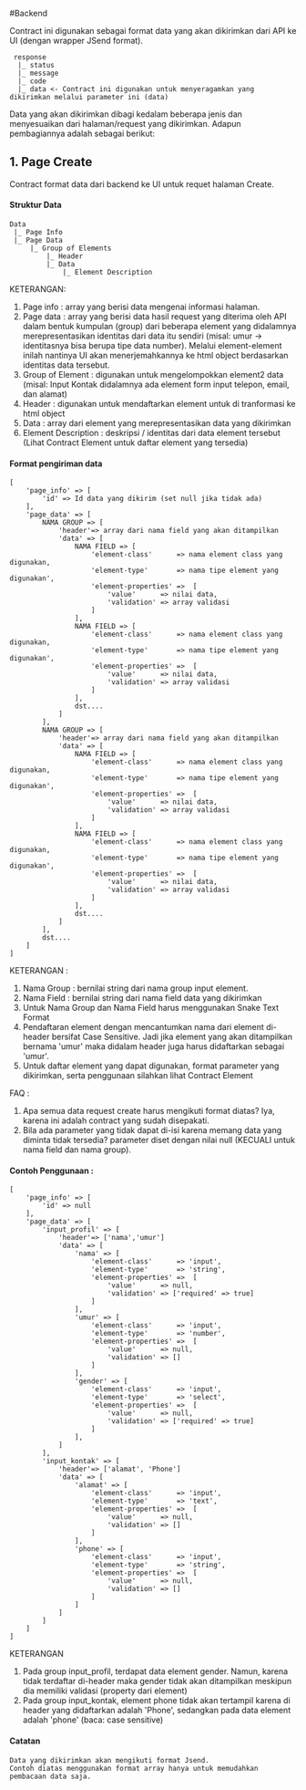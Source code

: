 #Backend

Contract ini digunakan sebagai format data yang akan dikirimkan dari API ke UI (dengan wrapper JSend format).

	 response
	  |_ status
	  |_ message
	  |_ code
	  |_ data <- Contract ini digunakan untuk menyeragamkan yang dikirimkan melalui parameter ini (data)

Data yang akan dikirimkan dibagi kedalam beberapa jenis dan menyesuaikan dari halaman/request yang dikirimkan. Adapun pembagiannya adalah sebagai berikut: 

## 1. Page Create
Contract format data dari backend ke UI untuk requet halaman Create.

#### Struktur Data

	Data 
	 |_ Page Info
	 |_ Page Data
	 	 |_ Group of Elements
	 	 	 |_ Header
	 	 	 |_ Data
	 	 	 	 |_ Element Description
				 
KETERANGAN:

1. Page info : array yang berisi data mengenai informasi halaman.
2. Page data : array yang berisi data hasil request yang diterima oleh API dalam bentuk kumpulan (group) dari beberapa element yang didalamnya merepresentasikan identitas dari data itu sendiri (misal: umur -> identitasnya bisa berupa tipe data number). Melalui element-element inilah nantinya UI akan menerjemahkannya ke html object berdasarkan identitas data tersebut.  
3. Group of Element : digunakan untuk mengelompokkan element2 data (misal: Input Kontak didalamnya ada element form input telepon, email, dan alamat)
4. Header : digunakan untuk mendaftarkan element untuk di tranformasi ke html object
5. Data : array dari element yang merepresentasikan data yang dikirimkan
6. Element Description : deskripsi / identitas dari data element tersebut (Lihat Contract Element untuk daftar element yang tersedia)

#### Format pengiriman data

	[
	    'page_info' => [
	        'id' => Id data yang dikirim (set null jika tidak ada)
	    ],
	    'page_data' => [
	        NAMA GROUP => [
	            'header'=> array dari nama field yang akan ditampilkan
	            'data' => [
	                NAMA FIELD => [
	                    'element-class'      => nama element class yang digunakan,
	                    'element-type'       => nama tipe element yang digunakan',
	                    'element-properties' =>  [
	                        'value'      => nilai data,
	                        'validation' => array validasi
	                    ]
	                ],  
	                NAMA FIELD => [
	                    'element-class'      => nama element class yang digunakan,
	                    'element-type'       => nama tipe element yang digunakan',
	                    'element-properties' =>  [
	                        'value'      => nilai data,
	                        'validation' => array validasi
	                    ]
	                ], 
	                dst....
	            ]
	        ],
	        NAMA GROUP => [
	            'header'=> array dari nama field yang akan ditampilkan
	            'data' => [
	                NAMA FIELD => [
	                    'element-class'      => nama element class yang digunakan,
	                    'element-type'       => nama tipe element yang digunakan',
	                    'element-properties' =>  [
	                        'value'      => nilai data,
	                        'validation' => array validasi
	                    ]
	                ],  
	                NAMA FIELD => [
	                    'element-class'      => nama element class yang digunakan,
	                    'element-type'       => nama tipe element yang digunakan',
	                    'element-properties' =>  [
	                        'value'      => nilai data,
	                        'validation' => array validasi
	                    ]
	                ], 
	                dst....
	            ]
	        ],
	        dst....	
	    ]
	]

KETERANGAN :

1. Nama Group : bernilai string dari nama group input element. 
2. Nama Field : bernilai string dari nama field data yang dikirimkan
3. Untuk Nama Group dan Nama Field harus menggunakan Snake Text Format
4. Pendaftaran element dengan mencantumkan nama dari element di-header bersifat Case Sensitive. Jadi jika element yang akan ditampilkan bernama 'umur' maka didalam header juga harus didaftarkan sebagai 'umur'.
5. Untuk daftar element yang dapat digunakan, format parameter yang dikirimkan, serta penggunaan silahkan lihat Contract Element

FAQ :

1. Apa semua data request create harus mengikuti format diatas? Iya, karena ini adalah contract yang sudah disepakati.
2. Bila ada parameter yang tidak dapat di-isi karena memang data yang diminta tidak tersedia? parameter diset dengan nilai null (KECUALI untuk nama field dan nama group). 

#### Contoh Penggunaan :

	[
	    'page_info' => [
	        'id' => null
	    ],
	    'page_data' => [
	        'input_profil' => [
	            'header'=> ['nama','umur']
	            'data' => [
	                'nama' => [
	                    'element-class'      => 'input',
	                    'element-type'       => 'string',
	                    'element-properties' =>  [
	                        'value'      => null,
	                        'validation' => ['required' => true]
	                    ]
	                ],  
	                'umur' => [
	                    'element-class'      => 'input',
	                    'element-type'       => 'number',
	                    'element-properties' =>  [
	                        'value'      => null,
	                        'validation' => []
	                    ]
	                ], 
	                'gender' => [
	                    'element-class'      => 'input',
	                    'element-type'       => 'select',
	                    'element-properties' =>  [
	                        'value'      => null,
	                        'validation' => ['required' => true]
	                    ]
	                ],
	            ]
	        ],
	        'input_kontak' => [
	            'header'=> ['alamat', 'Phone']
	            'data' => [
	                'alamat' => [
	                    'element-class'      => 'input',
	                    'element-type'       => 'text',
	                    'element-properties' =>  [
	                        'value'      => null,
	                        'validation' => []
	                    ]
	                ],  
	                'phone' => [
	                    'element-class'      => 'input',
	                    'element-type'       => 'string',
	                    'element-properties' =>  [
	                        'value'      => null,
	                        'validation' => []
	                    ]
	                ]
	            ]
	        ]
	    ]
	]

KETERANGAN

1. Pada group input_profil, terdapat data element gender. Namun, karena tidak terdaftar di-header maka gender tidak akan ditampilkan meskipun dia memiliki validasi (property dari element)
2. Pada group input_kontak, element phone tidak akan tertampil karena di header yang didaftarkan adalah 'Phone', sedangkan pada data element adalah 'phone' (baca: case sensitive)

#### Catatan

	Data yang dikirimkan akan mengikuti format Jsend. 
	Contoh diatas menggunakan format array hanya untuk memudahkan pembacaan data saja.
